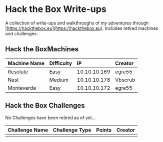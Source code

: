 # Hack the Box Write-ups

A collection of write-ups and walkthroughs of my adventures through [https://hackthebox.eu](https://hackthebox.eu). Includes retired machines and challenges.

## Hack the BoxMachines

| Machine Name | Difficulty | IP | Creator |
| :--- | :--- | :--- | :--- |
| [Resolute](https://github.com/zweilosec/htb-writeups/blob/master/resolute-write-up.md) | Easy | 10.10.10.169 | egre55 |
| Nest | Medium | 10.10.10.178 | Vbscrub |
| Monteverde | Easy | 10.10.10.172 | egre55 |

## Hack the Box Challenges

No Challenges have been retired as of yet...

| Challenge Name | Challenge Type | Points | Creator |
| :--- | :--- | :--- | :--- |
|  |  |  |  |


